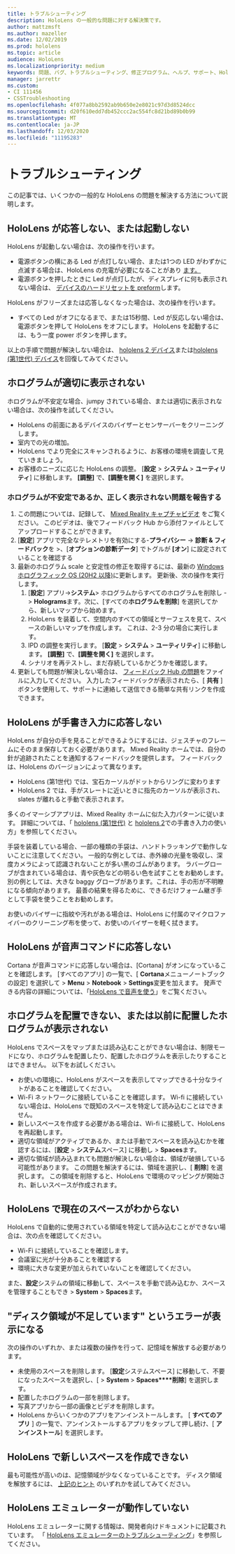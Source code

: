 ```yaml
---
title: トラブルシューティング
description: HoloLens の一般的な問題に対する解決策です。
author: mattzmsft
ms.author: mazeller
ms.date: 12/02/2019
ms.prod: hololens
ms.topic: article
audience: HoloLens
ms.localizationpriority: medium
keywords: 問題、バグ、トラブルシューティング、修正プログラム、ヘルプ、サポート、HoloLens
manager: jarrettr
ms.custom:
- CI 111456
- CSSTroubleshooting
ms.openlocfilehash: 4f077a8bb2592ab9b650e2e8021c97d3d8524dcc
ms.sourcegitcommit: d20f610edd7db452ccc2ac554fc8d21bd89b0b99
ms.translationtype: MT
ms.contentlocale: ja-JP
ms.lasthandoff: 12/03/2020
ms.locfileid: "11195283"
---
```

# トラブルシューティング

この記事では、いくつかの一般的な HoloLens の問題を解決する方法について説明します。

## HoloLens が応答しない、または起動しない

HoloLens が起動しない場合は、次の操作を行います。

- 電源ボタンの横にある Led が点灯しない場合、または1つの LED がわずかに点滅する場合は、HoloLens の充電が必要になることがあり [ます。](hololens-recovery.md#charge-the-device)
- 電源ボタンを押したときに Led が点灯したが、ディスプレイに何も表示されない場合は、 [デバイスのハードリセットを preform](hololens-recovery.md#hard-reset-procedure)します。

HoloLens がフリーズまたは応答しなくなった場合は、次の操作を行います。

- すべての Led がオフになるまで、または15秒間、Led が反応しない場合は、電源ボタンを押して HoloLens をオフにします。 HoloLens を起動するには、もう一度 power ボタンを押します。

以上の手順で問題が解決しない場合は、 [hololens 2 デバイス](hololens-recovery.md)または[hololens (第1世代) デバイス](hololens1-recovery.md)を回復してみてください。

## ホログラムが適切に表示されない

ホログラムが不安定な場合、jumpy されている場合、または適切に表示されない場合は、次の操作を試してください。

- HoloLens の前面にあるデバイスのバイザーとセンサーバーをクリーニングします。
- 室内での光の増加。
- HoloLens でより完全にスキャンされるように、お客様の環境を調査して見ていきましょう。
- お客様のニーズに応じた HoloLens の調整。 [**設定**  >  **システム**  >  **ユーティリティ**] に移動します。 **[調整]** で、**[調整を開く]** を選択します。
 
### ホログラムが不安定であるか、正しく表示されない問題を報告する
 
1. この問題については、記録して、 [Mixed Reality キャプチャビデオ](holographic-photos-and-videos.md#capture-a-mixed-reality-video) をご覧ください。 このビデオは、後でフィードバック Hub から添付ファイルとしてアップロードすることができます。  
1. [**設定**] アプリで完全なテレメトリを有効にする-**プライバシー**  ->  **診断 & フィードバック**を >、[**オプションの診断データ**] でトグルが **[オン**] に設定されていることを確認する
1. 最新のホログラム scale と安定性の修正を取得するには、最新の [Windows ホログラフィック OS (20H2 以降)](hololens-release-notes.md#windows-holographic-version-20h2)に更新します。 更新後、次の操作を実行します。
    1. [**設定**] アプリ->**システム**> ホログラムからすべてのホログラムを削除し  ->  **Holograms**ます。次に、[すべての**ホログラムを削除**] を選択してから、新しいマップから始めます。
    1. HoloLens を装着して、空間内のすべての領域とサーフェスを見て、スペースの新しいマップを作成します。 これは、2-3 分の場合に実行します。
    1. IPD の調整を実行します。 [**設定**  >  **システム**  >  **ユーティリティ**] に移動します。 **[調整]** で、**[調整を開く]** を選択します。
    1. シナリオを再テストし、まだ存続しているかどうかを確認します。
1. 更新しても問題が解決しない場合は、 [フィードバック Hub の問題](hololens-feedback.md)をファイルに入力してください。 入力したフィードバックが表示されたら、[ **共有** ] ボタンを使用して、サポートに連絡して送信できる簡単な共有リンクを作成できます。

## HoloLens が手書き入力に応答しない

HoloLens が自分の手を見ることができるようにするには、ジェスチャのフレームにそのまま保存しておく必要があります。  Mixed Reality ホームでは、自分の針が追跡されたことを通知するフィードバックを提供します。  フィードバックは、HoloLens のバージョンによって異なります。
- HoloLens (第1世代) では、宝石カーソルがドットからリングに変わります
- HoloLens 2 では、手がスレートに近いときに指先のカーソルが表示され、slates が離れると手動で表示されます。

多くのイマーシブアプリは、Mixed Reality ホームに似た入力パターンに従います。  詳細については、「 [hololens (第1世代)](hololens1-basic-usage.md#use-hololens-with-your-hands) と [hololens 2](hololens2-basic-usage.md#the-hand-tracking-frame)での手書き入力の使い方」を参照してください。

手袋を装着している場合、一部の種類の手袋は、ハンドトラッキングで動作しないことに注意してください。  一般的な例としては、赤外線の光量を吸収し、深度カメラによって認識されないことが多い黒のゴムがあります。  ラバーグローブが含まれている場合は、青や灰色などの明るい色を試すことをお勧めします。  別の例としては、大きな baggy グローブがあります。これは、手の形が不明瞭になる傾向があります。 最善の結果を得るために、できるだけフォーム継ぎ手として手袋を使うことをお勧めします。

お使いのバイザーに指紋や汚れがある場合は、HoloLens に付属のマイクロファイバーのクリーニング布を使って、お使いのバイザーを軽く拭きます。

## HoloLens が音声コマンドに応答しない

Cortana が音声コマンドに応答しない場合は、[Cortana] がオンになっていることを確認します。 [すべてのアプリ] の一覧で、[ **Cortana**メニューノートブックの設定] を選択して  >  **Menu**  >  **Notebook**  >  **Settings**変更を加えます。 発声できる内容の詳細については、「[HoloLens で音声を使う](hololens-cortana.md)」をご覧ください。

## ホログラムを配置できない、または以前に配置したホログラムが表示されない

HoloLens でスペースをマップまたは読み込むことができない場合は、制限モードになり、ホログラムを配置したり、配置したホログラムを表示したりすることはできません。 以下をお試しください。

- お使いの環境に、HoloLens がスペースを表示してマップできる十分なライトがあることを確認してください。
- Wi-Fi ネットワークに接続していることを確認します。 Wi-fi に接続していない場合は、HoloLens で既知のスペースを特定して読み込むことはできません。
- 新しいスペースを作成する必要がある場合は、Wi-fi に接続して、HoloLens を再起動します。
- 適切な領域がアクティブであるか、または手動でスペースを読み込むかを確認するには、[**設定**  >  **システム**スペース] に移動し  >  **Spaces**ます。
- 適切な領域が読み込まれても問題が解決しない場合は、領域が破損している可能性があります。 この問題を解決するには、領域を選択し、[ **削除**] を選択します。 この領域を削除すると、HoloLens で環境のマッピングが開始され、新しいスペースが作成されます。

## HoloLens で現在のスペースがわからない

HoloLens で自動的に使用されている領域を特定して読み込むことができない場合は、次の点を確認してください。

- Wi-Fi に接続していることを確認します。
- 会議室に光が十分あることを確認する
- 環境に大きな変更が加えられていないことを確認してください。

また、**設定**システムの領域に移動して、スペースを手動で読み込むか、スペースを管理することもでき  >  **System**  >  **Spaces**ます。

## "ディスク領域が不足しています" というエラーが表示になる

次の操作のいずれか、または複数の操作を行って、記憶域を解放する必要があります。

- 未使用のスペースを削除します。 [**設定**システムスペース] に移動して、不要になったスペースを選択し、[  >  **System**  >  **Spaces****削除**] を選択します。
- 配置したホログラムの一部を削除します。
- 写真アプリから一部の画像とビデオを削除します。
- HoloLens からいくつかのアプリをアンインストールします。 [ **すべてのアプリ** ] の一覧で、アンインストールするアプリをタップして押し続け、[ **アンインストール**] を選択します。

## HoloLens で新しいスペースを作成できない

最も可能性が高いのは、記憶領域が少なくなっていることです。 ディスク領域を解放するには、 [上記のヒント](#im-getting-a-low-disk-space-error) のいずれかを試してみてください。

## HoloLens エミュレーターが動作していない

HoloLens エミュレーターに関する情報は、開発者向けドキュメントに記載されています。  「 [HoloLens エミュレーターのトラブルシューティング](https://docs.microsoft.com/windows/mixed-reality/using-the-hololens-emulator#troubleshooting)」を参照してください。

